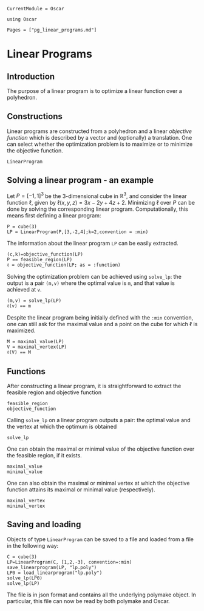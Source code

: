 ```@meta
CurrentModule = Oscar
```

```@setup oscar
using Oscar
```

```@contents
Pages = ["pg_linear_programs.md"]
```

# Linear Programs


## Introduction

The purpose of a linear program is to optimize a linear function over a
polyhedron.



## Constructions

Linear programs are constructed from a polyhedron and a linear *objective function*
which is described by a vector and (optionally) a translation. One can select whether the optimization
problem is to maximize or to minimize the objective function.

```@docs
LinearProgram
```

## Solving a linear program - an example
Let $P=[-1,1]^3$ be the $3$-dimensional cube in $\mathbb{R}^3$, and consider
the linear function $\ell$, given by $\ell(x,y,z) = 3x-2y+4z+2$. Minimizing
$\ell$ over $P$ can be done by solving the corresponding linear program.
Computationally, this means first defining a linear program:

```@repl oscar
P = cube(3)
LP = LinearProgram(P,[3,-2,4];k=2,convention = :min)
```

The information about the linear program `LP` can be easily extracted.

```@repl oscar
(c,k)=objective_function(LP)
P == feasible_region(LP)
ℓ = objective_function(LP; as = :function)
```

Solving the optimization problem can be achieved using `solve_lp`: the output
is a pair `(m,v)` where the optimal value is `m`, and that value is achieved at
`v`.

```@repl oscar
(m,v) = solve_lp(LP)
ℓ(v) == m
```

Despite the linear program being initially defined with the `:min` convention,
one can still ask for the maximal value and a point on the cube for which
$\ell$ is maximized.

```@repl oscar
M = maximal_value(LP)
V = maximal_vertex(LP)
ℓ(V) == M
```


## Functions

After constructing a linear program, it is straightforward to extract the
feasible region and objective function

```@docs
feasible_region
objective_function
```

Calling `solve_lp` on a linear program outputs a pair: the optimal value and
the vertex at which the optimum is obtained

```@docs
solve_lp
```

One can obtain the maximal or minimal value of the objective function over the
feasible region, if it exists.

```@docs
maximal_value
minimal_value
```

One can also obtain the maximal or minimal vertex at which the objective
function attains its maximal or minimal value (respectively).

```@docs
maximal_vertex
minimal_vertex
```

## Saving and loading

Objects of type `LinearProgram` can be saved to a file and loaded from a file
in the following way:
```@repl oscar
C = cube(3)
LP=LinearProgram(C, [1,2,-3], convention=:min)
save_linearprogram(LP, "lp.poly")
LP0 = load_linearprogram("lp.poly")
solve_lp(LP0)
solve_lp(LP)
```
The file is in json format and contains all the underlying polymake object. In
particular, this file can now be read by both polymake and Oscar.
